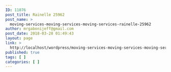 ```yaml
---
ID: 11076
post_title: Rainelle 25962
post_name: >
  moving-services-moving-services-moving-services-rainelle-25962
author: mrgabonijeff@gmail.com
post_date: 2018-03-28 01:49:43
layout: page
link: >
  http://localhost/wordpress/moving-services-moving-services-moving-services-rainelle-25962/
published: true
tags: [ ]
categories: [ ]
---
```

